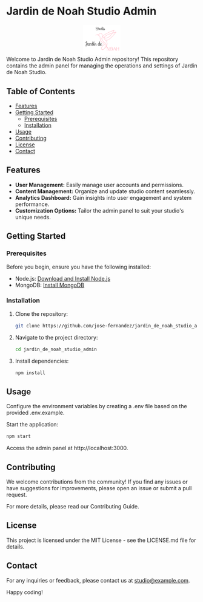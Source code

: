 # Jardin de Noah Studio Admin

<p style="width:100px; margin: auto">
  <img src="./public/images/logo.svg" />
</p>
Welcome to Jardin de Noah Studio Admin repository! This repository contains the admin panel for managing the operations and settings of Jardin de Noah Studio.

## Table of Contents

- [Features](#features)
- [Getting Started](#getting-started)
  - [Prerequisites](#prerequisites)
  - [Installation](#installation)
- [Usage](#usage)
- [Contributing](#contributing)
- [License](#license)
- [Contact](#contact)

## Features

- **User Management:** Easily manage user accounts and permissions.
- **Content Management:** Organize and update studio content seamlessly.
- **Analytics Dashboard:** Gain insights into user engagement and system performance.
- **Customization Options:** Tailor the admin panel to suit your studio's unique needs.

## Getting Started

### Prerequisites

Before you begin, ensure you have the following installed:

- Node.js: [Download and Install Node.js](https://nodejs.org/)
- MongoDB: [Install MongoDB](https://docs.mongodb.com/manual/installation/)

### Installation

1. Clone the repository:

   ```bash
   git clone https://github.com/jose-fernandez/jardin_de_noah_studio_admin.git
   ```

2. Navigate to the project directory:

    ```bash
    cd jardin_de_noah_studio_admin
    ```

3. Install dependencies:

    ```bash
    npm install
    ```

## Usage
Configure the environment variables by creating a .env file based on the provided .env.example.

Start the application:

```bash
npm start
```
Access the admin panel at http://localhost:3000.

## Contributing
We welcome contributions from the community! If you find any issues or have suggestions for improvements, please open an issue or submit a pull request.

For more details, please read our Contributing Guide.

## License
This project is licensed under the MIT License - see the LICENSE.md file for details.

## Contact
For any inquiries or feedback, please contact us at studio@example.com.

Happy coding!
